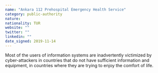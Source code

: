 ```yaml
---
name: "Ankara 112 Prehospital Emergency Health Service"
category: public-authority
nature:
nationality: TUR
website: ""
twitter: ""
linkedin: ""
date_signed: 2019-11-14
---
```

Most of the users of information systems are inadvertently victimized by cyber-attackers in countries that do not have sufficient information and equipment, in countries where they are trying to enjoy the comfort of life.

